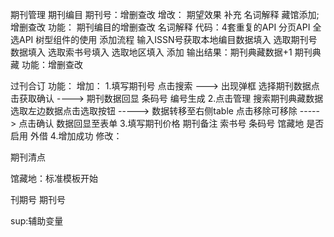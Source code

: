 期刊管理
期刊编目
期刊号：增删查改
增改：
期望效果
补充 名词解释
藏馆添加;增删查改
    功能：
        期刊编目的增删查改
        名词解释
        代码：4套重复的API 分页API 全选API 树型组件的使用
        添加流程
        输入ISSN号获取本地编目数据填入 选取期刊号数据填入 选取索书号填入 选取地区填入 添加
        输出结果：期刊典藏数据+1
期刊典藏
    功能：增删查改

过刊合订
    功能：
    增加：
        1.填写期刊号 点击搜索 ---> 出现弹框 选择期刊数据点击获取确认 ----> 期刊数据回显 条码号 编号生成
        2.点击管理 搜索期刊典藏数据 选取左边数据点击选取按钮 -----> 数据转移至右侧table 点击移除可移除 -----> 点击确认 数据回显至表单
        3.填写期刊价格 期刊备注 索书号 条码号 馆藏地 是否启用 外借
        4.增加成功
    修改：

期刊清点

馆藏地：标准模板开始

刊期号
期刊号


sup:辅助变量